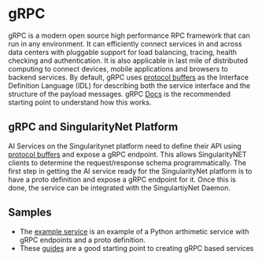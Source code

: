 <!-- ---
# Page settings
layout: default
keywords: intro concepts, gRPC, SingulartiyNet Daemon
comments: false
title: gRPC
description: What is a gRPC?

# Micro navigation
micro_nav: true

--- -->

# gRPC

gRPC is a modern open source high performance RPC framework that can run in any environment. It can efficiently connect services in and across data centers with pluggable support for load balancing, tracing, health checking and authentication. It is also applicable in last mile of distributed computing to connect devices, mobile applications and browsers to backend services. By default, gRPC uses <a href="https://developers.google.com/protocol-buffers/docs/reference/proto3-spec#service_definition" target="_blank">protocol buffers</a> as the Interface Definition Language (IDL) for describing both the service interface and the structure of the payload messages. gRPC <a href="https://grpc.io/docs/">Docs</a> is the recommended starting point to understand how this works.


## gRPC and SingularityNet Platform

AI Services on the Singularitynet platform need to define their API using <a href="https://developers.google.com/protocol-buffers/docs/reference/proto3-spec#service_definition" target="_blank">protocol buffers</a> and expose a gRPC endpoint. This allows SingularityNET clients to determine the request/response schema programmatically. The first step in getting the AI service ready for the SingularityNet platform is to have a proto definition and expose a gRPC endpoint for it. Once this is done, the service can be integrated with the SingulartiyNet Daemon.

## Samples

* The <a href="https://github.com/singnet/example-service/tree/master/service" target="_blank">example service</a> is an example of a Python arthimetic service with gRPC endpoints and a proto definition.
* These <a href="https://grpc.io/docs/guides/" target="_blank">guides</a> are a good starting point to creating gRPC based services
